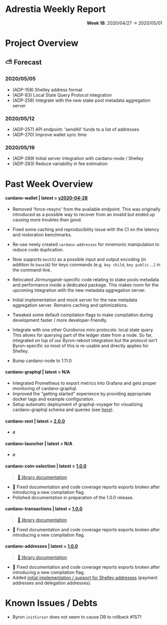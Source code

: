 # Adrestia Weekly Report

<p align="right">
  <strong>Week 18</strong>: 2020/04/27 → 2020/05/01
</p>

# Project Overview

## ⛅ Forecast

### 2020/05/05

- (ADP-158) Shelley address format 
- (ADP-83) Local State Query Protocol integration
- (ADP-258) Integrate with the new stake pool metadata aggregation server 

### 2020/05/12

- (ADP-257) API endpoint: 'sendAll' funds to a list of addresses
- (ADP-270) Improve wallet sync time

### 2020/05/19

- (ADP-289) Initial server integration with cardano-node / Shelley
- (ADP-283) Reduce variability in fee estimation

# Past Week Overview

#### cardano-wallet | latest = [v2020-04-28](https://github.com/input-output-hk/cardano-wallet/releases/v2020-04-28)

- Removed 'force-resync' from the available endpoint. This was originally introduced as a possible way to recover from an invalid but ended up causing more troubles than good.

- Fixed some caching and reproducibility issue with the CI on the latency and restoration benchmarks.

- Re-use newly created `cardano-addresses` for mnemonic manipulation to reduce code duplication. 

- Now supports `bech32` as a possible input and output encoding (in addition to `base16`) for keys commands (e.g. `key child`, `key public` ...) in the command-line. 

- Relocated Jörmungandr-specific code relating to stake pools metadata and performance inside a dedicated package. This makes room for the upcoming integration with the new metadata aggregation server.

- Initial implementation and mock server for the new metadata aggregation server. Remains caching and optimizations. 

- Tweaked some default compilation flags to make compilation during development faster / more developer-friendly.

- Integrate with one other Ouroboros mini-protocols: local state query. This allows for querying part of the ledger state from a node. So far, integrated on top of our
  Byron-reboot integration but the protocol isn't Byron-specific so most of this is re-usable and directly applies for Shelley.
  
- Bump cardano-node to 1.11.0

#### cardano-graphql | latest = N/A

- Integrated Prometheus to export metrics into Grafana and gets proper monitoring of cardano-graphql.
- Improved the "getting started" experience by providing appropriate docker tags and example configuration.   
- Setup automatic deployment of graphql-voyager for visualizing cardano-graphql schema and queries (see [here](https://input-output-hk.github.io/cardano-graphql/)).

#### cardano-rest | latest = [2.0.0](https://github.com/input-output-hk/cardano-rest/releases/2.0.0)

- ø

#### cardano-launcher | latest = N/A

- ø

#### cardano-coin-selection | latest = [1.0.0](https://github.com/input-output-hk/cardano-graphql/releases/1.0.0)

> [:book: library documentation](https://input-output-hk.github.io/cardano-coin-selection/haddock/)

- :bug: Fixed documentation and code coverage reports exports broken after introducing a new compilation flag.
- Polished documentation in preparation of the 1.0.0 release.

#### cardano-transactions | latest = [1.0.0](https://github.com/input-output-hk/cardano-transactions/releases/1.0.0)    

> [:book: library documentation](https://input-output-hk.github.io/cardano-transactions/haddock/)

- :bug: Fixed documentation and code coverage reports exports broken after introducing a new compilation flag.

#### cardano-addresses | latest = [1.0.0](https://github.com/input-output-hk/cardano-addresses/releases/1.0.0)

> [:book: library documentation](https://input-output-hk.github.io/cardano-addresses/haddock/)

- :bug: Fixed documentation and code coverage reports exports broken after introducing a new compilation flag.
- Added [initial implementation / support for Shelley addresses](https://input-output-hk.github.io/cardano-addresses/haddock/cardano-addresses-1.0.0/Cardano-Address-Style-Shelley.html) (payment addresses and delegation addresses). 

# Known Issues / Debts

- Byron `initCursor` does not seem to cause DB to rollback #1571  
